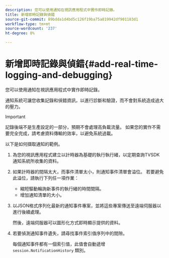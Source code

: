 ```yaml
---
description: 您可以使用通知在視訊應用程式中實作即時記錄。
title: 新增即時記錄與偵錯
source-git-commit: 89bdda1d4bd5c126f19ba75a819942df901183d1
workflow-type: tm+mt
source-wordcount: '237'
ht-degree: 0%

---
```



# 新增即時記錄與偵錯{#add-real-time-logging-and-debugging}

您可以使用通知在視訊應用程式中實作即時記錄。

通知系統可讓您收集記錄和偵錯資訊，以進行診斷和驗證，而不會對系統造成過大的壓力。

>[!IMPORTANT]
>
>記錄後端不是生產設定的一部分，預期不會處理高負載流量。 如果您的實作不需要完全完成，請考慮資料傳輸的效率，以避免系統過載。

以下是如何擷取通知的範例。

1. 為您的視訊應用程式建立以計時器為基礎的執行執行緒，以定期查詢TVSDK通知系統所收集的資料。

1. 如果計時器的間隔太大，而事件清單太小，則通知事件清單會溢位。 若要避免此溢位，請執行下列任一項作業：

   * 縮短驅動輪詢新事件的執行緒的時間間隔。
   * 增加通知清單的大小。

1. 以JSON格式序列化最新的通知事件專案，並將這些專案傳送至遠端伺服器以進行後續處理。

   然後，遠端伺服器可以圖形化方式即時顯示提供的資料。
1. 若要偵測通知事件遺失，請尋找事件索引值序列中的間隙。

   每個通知事件都有一個索引值，此值會自動遞增 `session.NotificationHistory` 類別。
